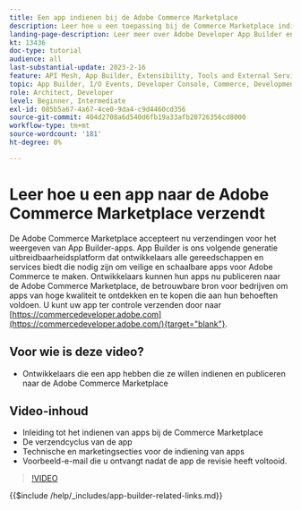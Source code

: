 ```yaml
---
title: Een app indienen bij de Adobe Commerce Marketplace
description: Leer hoe u een toepassing bij de Commerce Marketplace indient.
landing-page-description: Leer meer over Adobe Developer App Builder en hoe u een app naar de Commerce Marketplace verzendt.
kt: 13436
doc-type: tutorial
audience: all
last-substantial-update: 2023-2-16
feature: API Mesh, App Builder, Extensibility, Tools and External Services
topic: App Builder, I/O Events, Developer Console, Commerce, Development, Integrations
role: Architect, Developer
level: Beginner, Intermediate
exl-id: 085b5a67-4a67-4ce0-9da4-c9d4460cd356
source-git-commit: 404d2708a6d540d6fb19a33afb20726356cd8000
workflow-type: tm+mt
source-wordcount: '181'
ht-degree: 0%

---
```


# Leer hoe u een app naar de Adobe Commerce Marketplace verzendt

De Adobe Commerce Marketplace accepteert nu verzendingen voor het weergeven van App Builder-apps. App Builder is ons volgende generatie uitbreidbaarheidsplatform dat ontwikkelaars alle gereedschappen en services biedt die nodig zijn om veilige en schaalbare apps voor Adobe Commerce te maken. Ontwikkelaars kunnen hun apps nu publiceren naar de Adobe Commerce Marketplace, de betrouwbare bron voor bedrijven om apps van hoge kwaliteit te ontdekken en te kopen die aan hun behoeften voldoen. U kunt uw app ter controle verzenden door naar [https://commercedeveloper.adobe.com](https://commercedeveloper.adobe.com/){target="blank"}.

## Voor wie is deze video?

* Ontwikkelaars die een app hebben die ze willen indienen en publiceren naar de Adobe Commerce Marketplace

## Video-inhoud

* Inleiding tot het indienen van apps bij de Commerce Marketplace
* De verzendcyclus van de app
* Technische en marketingsecties voor de indiening van apps
* Voorbeeld-e-mail die u ontvangt nadat de app de revisie heeft voltooid.

>[!VIDEO](https://video.tv.adobe.com/v/3420313)

{{$include /help/_includes/app-builder-related-links.md}}
